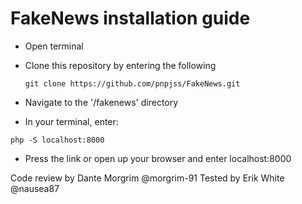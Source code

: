 # FakeNews installation guide

-   Open terminal
-   Clone this repository by entering the following

    `git clone https://github.com/pnpjss/FakeNews.git`

-   Navigate to the '/fakenews' directory
-   In your terminal, enter:

`php -S localhost:8000`

-   Press the link or open up your browser and enter localhost:8000

Code review by Dante Morgrim @morgrim-91
Tested by Erik White @nausea87

